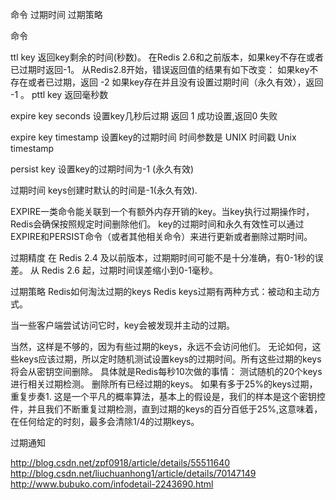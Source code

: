 

命令
过期时间
过期策略


命令

ttl key
返回key剩余的时间(秒数)。
在Redis 2.6和之前版本，如果key不存在或者已过期时返回-1。
从Redis2.8开始，错误返回值的结果有如下改变：
如果key不存在或者已过期，返回 -2
如果key存在并且没有设置过期时间（永久有效），返回 -1 。
pttl key  返回毫秒数

expire key seconds 
	设置key几秒后过期
	返回 1 成功设置,返回0 失败

expire key timestamp 
	设置key的过期时间
时间参数是 UNIX 时间戳 Unix timestamp 

persist key
	设置key的过期时间为-1 (永久有效)



	

过期时间
	keys创建时默认的时间是-1(永久有效).

EXPIRE一类命令能关联到一个有额外内存开销的key。当key执行过期操作时，Redis会确保按照规定时间删除他们。
key的过期时间和永久有效性可以通过EXPIRE和PERSIST命令（或者其他相关命令）来进行更新或者删除过期时间。

过期精度
在 Redis 2.4 及以前版本，过期期时间可能不是十分准确，有0-1秒的误差。
从 Redis 2.6 起，过期时间误差缩小到0-1毫秒。


过期策略
Redis如何淘汰过期的keys
Redis keys过期有两种方式：被动和主动方式。

当一些客户端尝试访问它时，key会被发现并主动的过期。

当然，这样是不够的，因为有些过期的keys，永远不会访问他们。 无论如何，这些keys应该过期，所以定时随机测试设置keys的过期时间。所有这些过期的keys将会从密钥空间删除。
具体就是Redis每秒10次做的事情：
测试随机的20个keys进行相关过期检测。
删除所有已经过期的keys。
如果有多于25%的keys过期，重复步奏1.
这是一个平凡的概率算法，基本上的假设是，我们的样本是这个密钥控件，并且我们不断重复过期检测，直到过期的keys的百分百低于25%,这意味着，在任何给定的时刻，最多会清除1/4的过期keys。


过期通知

http://blog.csdn.net/zpf0918/article/details/55511640
http://blog.csdn.net/liuchuanhong1/article/details/70147149
http://www.bubuko.com/infodetail-2243690.html